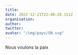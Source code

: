 ```yaml
---
title: 
date: 2022-12-21T22:40:28.151Z
organisation: 
author: 
twitter: 
avatar: "/img/pays/SN.svg"
---
```


Nous voulons la paix